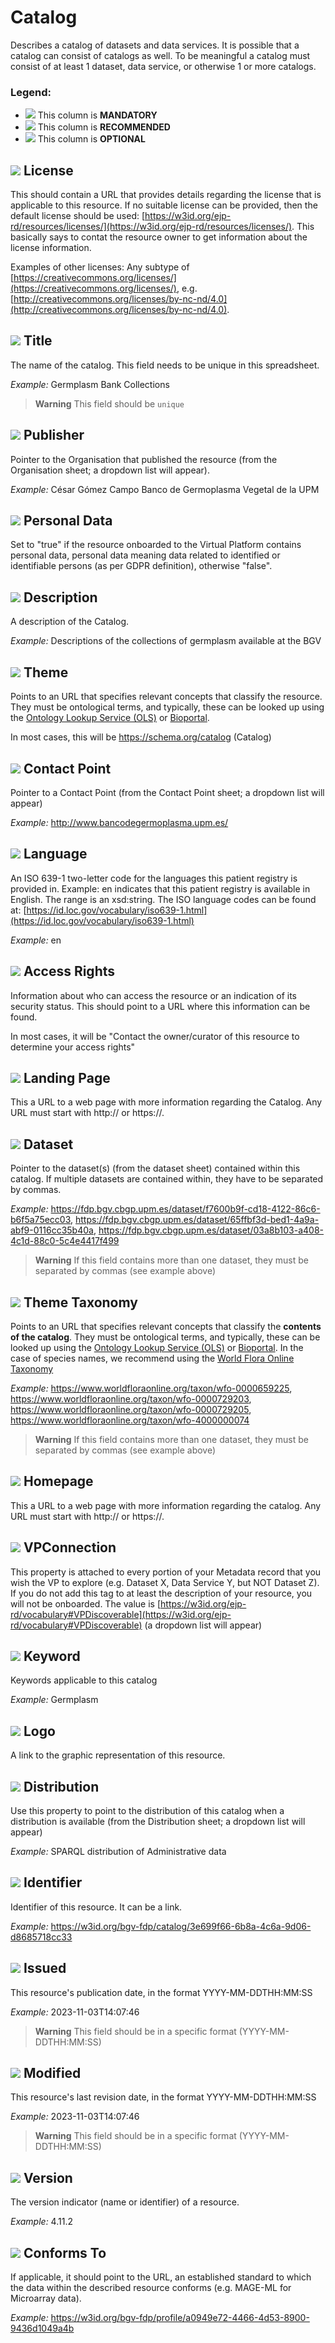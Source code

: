 # Catalog
Describes a catalog of datasets and data services. It is possible that a 
catalog can consist of catalogs as well. To be meaningful a catalog must consist of at least 1 dataset, data service, or otherwise 1 or more catalogs. 

### Legend:
- ![](https://placehold.jp/17/ff0000/000000/20x20.png?text=M) This column is **MANDATORY**
- ![](https://placehold.jp/17/ea9999/000000/20x20.png?text=R) This column is **RECOMMENDED**
- ![](https://placehold.jp/17/ffffff/000000/20x20.png?text=O) This column is **OPTIONAL**

## ![](https://placehold.jp/17/ff0000/000000/20x20.png?text=M) License
This should contain a URL that provides details regarding the license that is applicable to this resource.
If no suitable license can be provided, then the default license should be used:
[https://w3id.org/ejp-rd/resources/licenses/](https://w3id.org/ejp-rd/resources/licenses/). This basically says to contat the resource owner to get information about the license information.

 Examples of other licenses: 
Any subtype of [https://creativecommons.org/licenses/](https://creativecommons.org/licenses/),
e.g. [http://creativecommons.org/licenses/by-nc-nd/4.0](http://creativecommons.org/licenses/by-nc-nd/4.0).



## ![](https://placehold.jp/17/ff0000/000000/20x20.png?text=M) Title
The name of the catalog. This field needs to be unique in this spreadsheet.

*Example:*
Germplasm Bank Collections

> **Warning** This field should be `unique`

## ![](https://placehold.jp/17/ff0000/000000/20x20.png?text=M) Publisher
Pointer to the Organisation that published the
resource (from the Organisation sheet; a dropdown list will appear).

*Example:*
César Gómez Campo Banco de Germoplasma Vegetal de la UPM


## ![](https://placehold.jp/17/ff0000/000000/20x20.png?text=M) Personal Data
Set to "true" if the resource onboarded to
the Virtual Platform contains personal
data, personal data meaning data
related to identified or identifiable
persons (as per GDPR definition),
otherwise "false".


## ![](https://placehold.jp/17/ff0000/000000/20x20.png?text=M) Description
A description of the Catalog.

*Example:*
Descriptions of the collections of germplasm available at the BGV


## ![](https://placehold.jp/17/ff0000/000000/20x20.png?text=M) Theme
Points to an URL that specifies relevant concepts that classify the resource. They must be ontological terms, and typically, these can be looked
up using the [Ontology Lookup Service (OLS)](https://www.ebi.ac.uk/ols4/index)  or [Bioportal](https://bioportal.bioontology.org/).

In most cases, this will be https://schema.org/catalog (Catalog)



## ![](https://placehold.jp/17/ff0000/000000/20x20.png?text=M) Contact Point
Pointer to a Contact Point (from the Contact Point sheet; a dropdown list will appear)

*Example:*
http://www.bancodegermoplasma.upm.es/


## ![](https://placehold.jp/17/ff0000/000000/20x20.png?text=M) Language
An ISO 639-1 two-letter code for the
languages this patient registry is provided
in. Example: en indicates that this patient
registry is available in English. The range is
an xsd:string. The ISO language codes
can be found at:
[https://id.loc.gov/vocabulary/iso639-1.html](https://id.loc.gov/vocabulary/iso639-1.html)

*Example:*
en




## ![](https://placehold.jp/17/ea9999/000000/20x20.png?text=R) Access Rights
Information about who can access the
resource or an indication of its security status.
This should point to a URL where this
information can be found. 

In most cases, it will be "Contact the owner/curator of this resource to determine your access rights"



## ![](https://placehold.jp/17/ea9999/000000/20x20.png?text=R) Landing Page
This a URL to a web page with more
information regarding the Catalog. Any URL
must start with http:// or https://.



## ![](https://placehold.jp/17/ffffff/000000/20x20.png?text=O) Dataset
Pointer to the dataset(s) (from the dataset sheet) contained within this catalog. If multiple datasets are contained within, they have to be separated by commas.

*Example:*
https://fdp.bgv.cbgp.upm.es/dataset/f7600b9f-cd18-4122-86c6-b6f5a75ecc03, https://fdp.bgv.cbgp.upm.es/dataset/65ffbf3d-bed1-4a9a-abf9-0116cc35b40a, https://fdp.bgv.cbgp.upm.es/dataset/03a8b103-a408-4c1d-88c0-5c4e4417f499

> **Warning** If this field contains more than one dataset, they must be separated by commas (see example above)


## ![](https://placehold.jp/17/ffffff/000000/20x20.png?text=O) Theme Taxonomy
Points to an URL that specifies relevant concepts that classify the **contents of the catalog**. They must be ontological terms, and typically, these can be looked
up using the [Ontology Lookup Service (OLS)](https://www.ebi.ac.uk/ols4/index)  or [Bioportal](https://bioportal.bioontology.org/). In the case of species names, we recommend using the [World Flora Online Taxonomy](https://www.worldfloraonline.org/search?query=)

*Example:*
https://www.worldfloraonline.org/taxon/wfo-0000659225, https://www.worldfloraonline.org/taxon/wfo-0000729203, https://www.worldfloraonline.org/taxon/wfo-0000729205, https://www.worldfloraonline.org/taxon/wfo-4000000074

> **Warning** If this field contains more than one dataset, they must be separated by commas (see example above)

## ![](https://placehold.jp/17/ffffff/000000/20x20.png?text=O) Homepage 
This a URL to a web page with more
information regarding the catalog. Any URL
must start with http:// or https://.



## ![](https://placehold.jp/17/ffffff/000000/20x20.png?text=O) VPConnection
This property is attached to every
portion of your Metadata record
that you wish the VP to explore
(e.g. Dataset X, Data Service Y, but
NOT Dataset Z). If you do not add
this tag to at least the description of
your resource, you will not be
onboarded.
The value is [https://w3id.org/ejp-rd/vocabulary#VPDiscoverable](https://w3id.org/ejp-rd/vocabulary#VPDiscoverable) (a dropdown list will appear)


## ![](https://placehold.jp/17/ffffff/000000/20x20.png?text=O) Keyword
Keywords applicable to this catalog

*Example:*
Germplasm



## ![](https://placehold.jp/17/ffffff/000000/20x20.png?text=O) Logo
A link to the graphic representation
of this resource.




## ![](https://placehold.jp/17/ffffff/000000/20x20.png?text=O) Distribution
Use this property to point to the distribution of this
catalog when a distribution is available (from the Distribution sheet; a dropdown list will appear)

*Example:*
SPARQL distribution of Administrative data




## ![](https://placehold.jp/17/ffffff/000000/20x20.png?text=O) Identifier
Identifier of this resource. It can be
a link.

*Example:*
https://w3id.org/bgv-fdp/catalog/3e699f66-6b8a-4c6a-9d06-d8685718cc33


## ![](https://placehold.jp/17/ffffff/000000/20x20.png?text=O) Issued
This resource's publication date, in the format YYYY-MM-DDTHH:MM:SS


*Example:*
2023-11-03T14:07:46

> **Warning** This field should be in a specific format (YYYY-MM-DDTHH:MM:SS)


## ![](https://placehold.jp/17/ffffff/000000/20x20.png?text=O) Modified
This resource's last revision date, in the format YYYY-MM-DDTHH:MM:SS


*Example:*
2023-11-03T14:07:46

> **Warning** This field should be in a specific format (YYYY-MM-DDTHH:MM:SS)



## ![](https://placehold.jp/17/ffffff/000000/20x20.png?text=O) Version
The version indicator (name or
identifier) of a resource.

*Example:*
4.11.2

## ![](https://placehold.jp/17/ffffff/000000/20x20.png?text=O) Conforms To
If applicable, it should point to the
URL, an established standard to
which the data within the
described resource conforms (e.g.
MAGE-ML for Microarray data).

*Example:*
https://w3id.org/bgv-fdp/profile/a0949e72-4466-4d53-8900-9436d1049a4b


